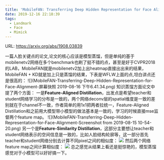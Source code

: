 ```yaml
---
title: 'MobileFAN: Transferring Deep Hidden Representation for Face Alignment'
date: 2019-12-16 22:18:39
tags:
  - Landmark
  - Face
  - Mimick
---
```

URL: https://arxiv.org/abs/1908.03839

一篇人脸关键点的论文,论文的核心应该是模型蒸馏，但是单纯的基于mobilenetv2网络在多个benchmark也刷了挺不错的点，甚至是好于CVPR2018的LAB，MobileFAN就是mobilenetv2加上出heatmap直接出出来的结果，MobileFAN + KD就是加上只是蒸馏的结果，下表是WFLW上面的点,坦白讲点还是很高的：
![](MobileFAN-Transferring-Deep-Hidden-Representation-for-Face-Alignment-屏幕快照 2019-08-16 下午6.41.34.png)
知识蒸馏方面论文中提了两个方面：
一是**Feature-Aligned Distillation**，出发点是希望teacher和student网络学习的分布是一致的，两个网络deconv层的spatial维度是一致的差别就在于channel不一致，作者简单的用1x1把两者拉统一，Feature-Aligned Distillation和之前用大模型带小模型的做法基本是一致的，学习的时候直接mse监督两个feature map。
![](MobileFAN-Transferring-Deep-Hidden-Representation-for-Face-Alignment-Screenshot from 2019-08-15 10-54-20.png)
另一个是**Feature-Similarity Distillation**，这部分主要想让teacher和student网络表示的空间信息是一致的，比如人脸结构轮廓等，这一部分首先teacher和student网络分别去计算不同pixel之间的相似度：
![](MobileFAN-Transferring-Deep-Hidden-Representation-for-Face-Alignment-截屏2019-12-1622.24.41.png)
然后两个网络feature map之间计算相似度：
![](MobileFAN-Transferring-Deep-Hidden-Representation-for-Face-Alignment-截屏2019-12-1622.24.46.png)
总之感觉从结果上看还是挺惊艳的，模型蒸馏感觉对于小模型可以好好搞一下。
